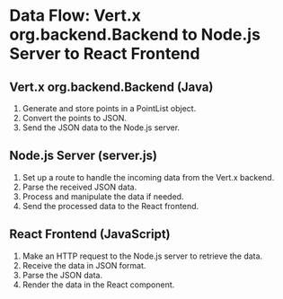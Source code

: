 # Data Flow: Vert.x org.backend.Backend to Node.js Server to React Frontend

## Vert.x org.backend.Backend (Java)

1. Generate and store points in a PointList object.
2. Convert the points to JSON.
3. Send the JSON data to the Node.js server.

## Node.js Server (server.js)

1. Set up a route to handle the incoming data from the Vert.x backend.
2. Parse the received JSON data.
3. Process and manipulate the data if needed.
4. Send the processed data to the React frontend.

## React Frontend (JavaScript)

1. Make an HTTP request to the Node.js server to retrieve the data.
2. Receive the data in JSON format.
3. Parse the JSON data.
4. Render the data in the React component.

